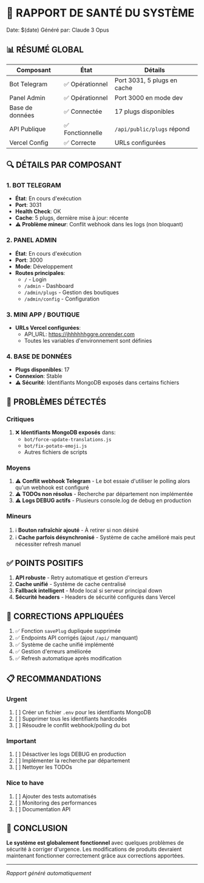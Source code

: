 # 🏥 RAPPORT DE SANTÉ DU SYSTÈME
Date: $(date)
Généré par: Claude 3 Opus

## 📊 RÉSUMÉ GLOBAL

| Composant | État | Détails |
|-----------|------|---------|
| Bot Telegram | ✅ Opérationnel | Port 3031, 5 plugs en cache |
| Panel Admin | ✅ Opérationnel | Port 3000 en mode dev |
| Base de données | ✅ Connectée | 17 plugs disponibles |
| API Publique | ✅ Fonctionnelle | `/api/public/plugs` répond |
| Vercel Config | ✅ Correcte | URLs configurées |

## 🔍 DÉTAILS PAR COMPOSANT

### 1. BOT TELEGRAM
- **État**: En cours d'exécution
- **Port**: 3031
- **Health Check**: OK
- **Cache**: 5 plugs, dernière mise à jour: récente
- **⚠️ Problème mineur**: Conflit webhook dans les logs (non bloquant)

### 2. PANEL ADMIN
- **État**: En cours d'exécution
- **Port**: 3000
- **Mode**: Développement
- **Routes principales**:
  - `/` - Login
  - `/admin` - Dashboard
  - `/admin/plugs` - Gestion des boutiques
  - `/admin/config` - Configuration

### 3. MINI APP / BOUTIQUE
- **URLs Vercel configurées**:
  - API_URL: https://jhhhhhhggre.onrender.com
  - Toutes les variables d'environnement sont définies

### 4. BASE DE DONNÉES
- **Plugs disponibles**: 17
- **Connexion**: Stable
- **⚠️ Sécurité**: Identifiants MongoDB exposés dans certains fichiers

## 🐛 PROBLÈMES DÉTECTÉS

### Critiques
1. ❌ **Identifiants MongoDB exposés** dans:
   - `bot/force-update-translations.js`
   - `bot/fix-potato-emoji.js`
   - Autres fichiers de scripts

### Moyens
1. ⚠️ **Conflit webhook Telegram** - Le bot essaie d'utiliser le polling alors qu'un webhook est configuré
2. ⚠️ **TODOs non résolus** - Recherche par département non implémentée
3. ⚠️ **Logs DEBUG actifs** - Plusieurs console.log de debug en production

### Mineurs
1. ℹ️ **Bouton rafraîchir ajouté** - À retirer si non désiré
2. ℹ️ **Cache parfois désynchronisé** - Système de cache amélioré mais peut nécessiter refresh manuel

## ✅ POINTS POSITIFS

1. **API robuste** - Retry automatique et gestion d'erreurs
2. **Cache unifié** - Système de cache centralisé
3. **Fallback intelligent** - Mode local si serveur principal down
4. **Sécurité headers** - Headers de sécurité configurés dans Vercel

## 🔧 CORRECTIONS APPLIQUÉES

1. ✅ Fonction `savePlug` dupliquée supprimée
2. ✅ Endpoints API corrigés (ajout `/api/` manquant)
3. ✅ Système de cache unifié implémenté
4. ✅ Gestion d'erreurs améliorée
5. ✅ Refresh automatique après modification

## 📋 RECOMMANDATIONS

### Urgent
1. [ ] Créer un fichier `.env` pour les identifiants MongoDB
2. [ ] Supprimer tous les identifiants hardcodés
3. [ ] Résoudre le conflit webhook/polling du bot

### Important
1. [ ] Désactiver les logs DEBUG en production
2. [ ] Implémenter la recherche par département
3. [ ] Nettoyer les TODOs

### Nice to have
1. [ ] Ajouter des tests automatisés
2. [ ] Monitoring des performances
3. [ ] Documentation API

## 🎯 CONCLUSION

**Le système est globalement fonctionnel** avec quelques problèmes de sécurité à corriger d'urgence. Les modifications de produits devraient maintenant fonctionner correctement grâce aux corrections apportées.

---
*Rapport généré automatiquement*